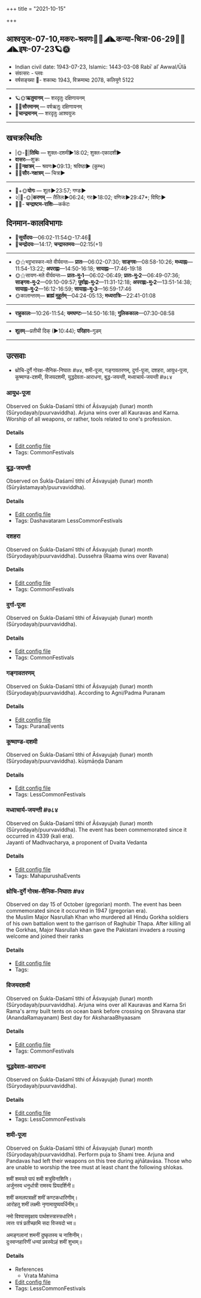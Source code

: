 +++
title = "2021-10-15"

+++
## आश्वयुजः-07-10,मकरः-श्रवणः🌛🌌◢◣कन्या-चित्रा-06-29🌌🌞◢◣इषः-07-23🪐🌞
- Indian civil date: 1943-07-23, Islamic: 1443-03-08 Rabīʿ alʾ Awwal/Ūlā
- संवत्सरः - प्लवः
- वर्षसङ्ख्या 🌛- शकाब्दः 1943, विक्रमाब्दः 2078, कलियुगे 5122
___________________
- 🪐🌞**ऋतुमानम्** — शरदृतुः दक्षिणायनम्
- 🌌🌞**सौरमानम्** — वर्षऋतुः दक्षिणायनम्
- 🌛**चान्द्रमानम्** — शरदृतुः आश्वयुजः
___________________


## खचक्रस्थितिः
- |🌞-🌛|**तिथिः** — शुक्ल-दशमी►18:02; शुक्ल-एकादशी►  
- **वासरः**—शुक्रः  
- 🌌🌛**नक्षत्रम्** — श्रवणः►09:13; श्रविष्ठा► (कुम्भः)  
- 🌌🌞**सौर-नक्षत्रम्** — चित्रा►  
___________________
- 🌛+🌞**योगः** — शूलः►23:57; गण्डः►  
- २|🌛-🌞|**करणम्** — तैतिलः►06:24; गरः►18:02; वणिजः►29:47*; विष्टिः►  
- 🌌🌛- **चन्द्राष्टम-राशिः**—कर्कटः  


## दिनमान-कालविभागाः
- 🌅**सूर्योदयः**—06:02-11:54🌞️-17:46🌇  
- 🌛**चन्द्रोदयः**—14:17; **चन्द्रास्तमयः**—02:15(+1)  
___________________
- 🌞⚝भट्टभास्कर-मते वीर्यवन्तः— **प्रातः**—06:02-07:30; **साङ्गवः**—08:58-10:26; **मध्याह्नः**—11:54-13:22; **अपराह्णः**—14:50-16:18; **सायाह्नः**—17:46-19:18  
- 🌞⚝सायण-मते वीर्यवन्तः— **प्रातः-मु॰1**—06:02-06:49; **प्रातः-मु॰2**—06:49-07:36; **साङ्गवः-मु॰2**—09:10-09:57; **पूर्वाह्णः-मु॰2**—11:31-12:18; **अपराह्णः-मु॰2**—13:51-14:38; **सायाह्नः-मु॰2**—16:12-16:59; **सायाह्नः-मु॰3**—16:59-17:46  
- 🌞कालान्तरम्— **ब्राह्मं मुहूर्तम्**—04:24-05:13; **मध्यरात्रिः**—22:41-01:08  
___________________
- **राहुकालः**—10:26-11:54; **यमघण्टः**—14:50-16:18; **गुलिककालः**—07:30-08:58  
___________________
- **शूलम्**—प्रतीची दिक् (►10:44); **परिहारः**–गुडम्  
___________________

## उत्सवाः
- थ्रोचि-दुर्गे गोरक्ष-सैनिक-निघातः #७४, शमी-पूजा, गङ्गावतरणम्, दुर्गा-पूजा, दशहरा, आयुध-पूजा, कूष्माण्ड-दशमी, विजयदशमी, युद्धदेवता-आराधना, बुद्ध-जयन्ती, मध्वाचार्य-जयन्ती #७८४
### आयुध-पूजा

Observed on Śukla-Daśamī tithi of Āśvayujaḥ (lunar) month (Sūryodayaḥ/puurvaviddha). Arjuna wins over all Kauravas and Karna. Worship of all weapons, or rather, tools related to one's profession.

#### Details
- [Edit config file](https://github.com/jyotisham/adyatithi/tree/master/general/lunar_month/tithi/07/10/Ayudha~pUjA.toml)
- Tags: CommonFestivals


### बुद्ध-जयन्ती

Observed on Śukla-Daśamī tithi of Āśvayujaḥ (lunar) month (Sūryāstamayaḥ/puurvaviddha). 

#### Details
- [Edit config file](https://github.com/jyotisham/adyatithi/tree/master/mahApuruSha/general/lunar_month/tithi/07/10/buddha~jayantI.toml)
- Tags: Dashavataram LessCommonFestivals


### दशहरा

Observed on Śukla-Daśamī tithi of Āśvayujaḥ (lunar) month (Sūryodayaḥ/puurvaviddha). Dussehra (Raama wins over Ravana)

#### Details
- [Edit config file](https://github.com/jyotisham/adyatithi/tree/master/devatA/vaiShNava/lunar_month/tithi/07/10/dazaharA.toml)
- Tags: CommonFestivals


### दुर्गा-पूजा

Observed on Śukla-Daśamī tithi of Āśvayujaḥ (lunar) month (Sūryodayaḥ/puurvaviddha). 

#### Details
- [Edit config file](https://github.com/jyotisham/adyatithi/tree/master/devatA/shakti/lunar_month/tithi/07/10/durgA-pUjA.toml)
- Tags: CommonFestivals


### गङ्गावतरणम्

Observed on Śukla-Daśamī tithi of Āśvayujaḥ (lunar) month (Sūryodayaḥ/puurvaviddha). According to Agni/Padma Puranam

#### Details
- [Edit config file](https://github.com/jyotisham/adyatithi/tree/master/devatA/nadI/lunar_month/tithi/07/10/gaGgAvataraNam.toml)
- Tags: PuranaEvents


### कूष्माण्ड-दशमी

Observed on Śukla-Daśamī tithi of Āśvayujaḥ (lunar) month (Sūryodayaḥ/puurvaviddha). kūṣmāṇḍa Danam

#### Details
- [Edit config file](https://github.com/jyotisham/adyatithi/tree/master/general/lunar_month/tithi/07/10/kUSmANDa-dazamI.toml)
- Tags: LessCommonFestivals


### मध्वाचार्य-जयन्ती #७८४

Observed on Śukla-Daśamī tithi of Āśvayujaḥ (lunar) month (Sūryodayaḥ/puurvaviddha). The event has been commemorated since it occurred in 4339 (kali era).  
Jayanti of Madhvacharya, a proponent of Dvaita Vedanta

#### Details
- [Edit config file](https://github.com/jyotisham/adyatithi/tree/master/mahApuruSha/mAdhva-misc/lunar_month/tithi/07/10/madhvAcArya~jayantI.toml)
- Tags: MahapurushaEvents


### थ्रोचि-दुर्गे गोरक्ष-सैनिक-निघातः #७४

Observed on day 15 of October (gregorian) month. The event has been commemorated since it occurred in 1947 (gregorian era).  
the Muslim Major Nasrullah Khan who murdered all Hindu Gorkha soldiers of his own battalion went to the garrison of Raghubir Thapa. After killing all the Gorkhas, Major Nasrullah khan gave the Pakistani invaders a rousing welcome and joined their ranks

#### Details
- [Edit config file](https://github.com/jyotisham/adyatithi/tree/master/mahApuruSha/xatra-later/gregorian/day/10/15/throchi-durge_goraxa-sainika-nighAtaH.toml)
- Tags: 


### विजयदशमी

Observed on Śukla-Daśamī tithi of Āśvayujaḥ (lunar) month (Sūryodayaḥ/puurvaviddha). Arjuna wins over all Kauravas and Karna
Sri Rama's army built tents on ocean bank before crossing on Shravana star (AnandaRamayanam)
Best day for AksharaaBhyaasam

#### Details
- [Edit config file](https://github.com/jyotisham/adyatithi/tree/master/general/lunar_month/tithi/07/10/vijayadazamI.toml)
- Tags: CommonFestivals


### युद्धदेवता-आराधना

Observed on Śukla-Daśamī tithi of Āśvayujaḥ (lunar) month (Sūryodayaḥ/puurvaviddha). 

#### Details
- [Edit config file](https://github.com/jyotisham/adyatithi/tree/master/general/lunar_month/tithi/07/10/yuddhadEvatA-ArAdhanA.toml)
- Tags: LessCommonFestivals


### शमी-पूजा

Observed on Śukla-Daśamī tithi of Āśvayujaḥ (lunar) month (Sūryodayaḥ/puurvaviddha). Perform puja to Shami tree. Arjuna and Pandavas had left their weapons on this tree during ajñātavāsa. Those who are unable to worship the tree must at least chant the following shlokas.

शमीं शमयते पापं शमी शत्रुविनाशिनि।  
अर्जुनस्य धनुर्धात्री रामस्य प्रियदर्शिनी॥  
  
शमीं कमलपत्राक्षीं शमीं कण्टकधारिणीम्।  
आरोहतु शमीं लक्ष्मीः नृणामायुष्यवर्धिनीम्॥  
  
नमो विश्वासवृक्षाय पार्थशस्त्रास्त्रधारिणे।  
त्वत्तः पत्रं प्रतीच्छामि सदा विजयदो भव॥  
  
अमङ्गलानां शमनीं दुष्कृतस्य च नाशिनीम्।  
दुःस्वप्नहारिणीं धन्यां प्रवस्येऽहं शमीं शुभाम्॥  




#### Details
- References
  - Vrata Mahima
- [Edit config file](https://github.com/jyotisham/adyatithi/tree/master/devatA/misc-flora/lunar_month/tithi/07/10/zamI-pUjA.toml)
- Tags: LessCommonFestivals



